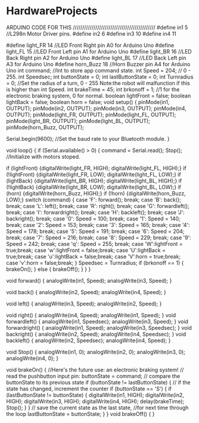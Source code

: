 # HardwareProjects
ARDUINO CODE FOR THIS
////////////////////////////////////////////
#define in1 5 //L298n Motor Driver pins.
#define in2 6
#define in3 10
#define in4 11

#define light_FR  14    //LED Front Right   pin A0 for Arduino Uno
#define light_FL  15    //LED Front Left    pin A1 for Arduino Uno
#define light_BR  16    //LED Back Right    pin A2 for Arduino Uno
#define light_BL  17    //LED Back Left     pin A3 for Arduino Uno
#define horn_Buzz 18    //Horn Buzzer       pin A4 for Arduino Uno
int command; //Int to store app command state.
int Speed = 204; // 0 - 255.
int Speedsec;
int buttonState = 0;
int lastButtonState = 0;
int Turnradius = 0; //Set the radius of a turn, 0 - 255 Note:the robot will malfunction if this is higher than int Speed.
int brakeTime = 45;
int brkonoff = 1; //1 for the electronic braking system, 0 for normal.
boolean lightFront = false;
boolean lightBack = false;
boolean horn = false;
void setup() {
  pinMode(in1, OUTPUT);
  pinMode(in2, OUTPUT);
  pinMode(in3, OUTPUT);
  pinMode(in4, OUTPUT);
   pinMode(light_FR, OUTPUT);
    pinMode(light_FL, OUTPUT);
    pinMode(light_BR, OUTPUT);
    pinMode(light_BL, OUTPUT);
    pinMode(horn_Buzz, OUTPUT);
  
  Serial.begin(9600);  //Set the baud rate to your Bluetooth module.
}

void loop() {
  if (Serial.available() > 0) {
    command = Serial.read();
    Stop(); //Initialize with motors stoped.
    
if (lightFront) {digitalWrite(light_FR, HIGH); digitalWrite(light_FL, HIGH);}
if (!lightFront) {digitalWrite(light_FR, LOW); digitalWrite(light_FL, LOW);}
if (lightBack) {digitalWrite(light_BR, HIGH); digitalWrite(light_BL, HIGH);}
if (!lightBack) {digitalWrite(light_BR, LOW); digitalWrite(light_BL, LOW);}
if (horn) {digitalWrite(horn_Buzz, HIGH);}
if (!horn) {digitalWrite(horn_Buzz, LOW);}
    switch (command) {
      case 'F':
        forward();
        break;
      case 'B':
        back();
        break;
      case 'L':
        left();
        break;
      case 'R':
        right();
        break;
      case 'G':
        forwardleft();
        break;
      case 'I':
        forwardright();
        break;
      case 'H':
        backleft();
        break;
      case 'J':
        backright();
        break;
      case '0':
        Speed = 100;
        break;
      case '1':
        Speed = 140;
        break;
      case '2':
        Speed = 153;
        break;
      case '3':
        Speed = 165;
        break;
      case '4':
        Speed = 178;
        break;
      case '5':
        Speed = 191;
        break;
      case '6':
        Speed = 204;
        break;
      case '7':
        Speed = 216;
        break;
      case '8':
        Speed = 229;
        break;
      case '9':
        Speed = 242;
        break;
      case 'q':
        Speed = 255;
        break;
        case 'W':lightFront = true;break;
case 'w':lightFront = false;break;
case 'U':lightBack = true;break;
case 'u':lightBack = false;break;
case 'V':horn = true;break;
case 'v':horn = false;break;
    }
    Speedsec = Turnradius;
    if (brkonoff == 1) {
      brakeOn();
    } else {
      brakeOff();
    }
  }
}

void forward() {
  analogWrite(in1, Speed);
  analogWrite(in3, Speed);
}

void back() {
  analogWrite(in2, Speed);
  analogWrite(in4, Speed);
}

void left() {
  analogWrite(in3, Speed);
  analogWrite(in2, Speed);
}

void right() {
  analogWrite(in4, Speed);
  analogWrite(in1, Speed);
}
void forwardleft() {
  analogWrite(in1, Speedsec);
  analogWrite(in3, Speed);
}
void forwardright() {
  analogWrite(in1, Speed);
  analogWrite(in3, Speedsec);
}
void backright() {
  analogWrite(in2, Speed);
 analogWrite(in4, Speedsec);
}
void backleft() {
  analogWrite(in2, Speedsec);
  analogWrite(in4, Speed);
}

void Stop() {
  analogWrite(in1, 0);
  analogWrite(in2, 0);
  analogWrite(in3, 0);
  analogWrite(in4, 0);
}

void brakeOn() {
  //Here's the future use: an electronic braking system!
  // read the pushbutton input pin:
  buttonState = command;
  // compare the buttonState to its previous state
  if (buttonState != lastButtonState) {
    // if the state has changed, increment the counter
    if (buttonState == 'S') {
      if (lastButtonState != buttonState) {
        digitalWrite(in1, HIGH);
        digitalWrite(in2, HIGH);
        digitalWrite(in3, HIGH);
        digitalWrite(in4, HIGH);
        delay(brakeTime);
        Stop();
      }
    }
    // save the current state as the last state,
    //for next time through the loop
    lastButtonState = buttonState;
  }
}
void brakeOff() {
}
